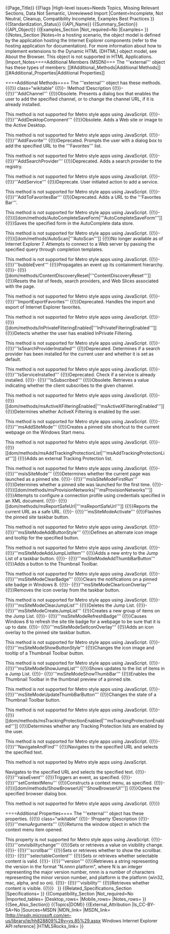 {{Page_Title}}
{{Flags
|High-level issues=Needs Topics, Missing Relevant Sections, Data Not Semantic, Unreviewed Import
|Content=Incomplete, Not Neutral, Cleanup, Compatibility Incomplete, Examples Best Practices
}}
{{Standardization_Status}}
{{API_Name}}
{{Summary_Section}}
{{API_Object}}
{{Examples_Section
|Not_required=No
|Examples=
}}
{{Notes_Section
|Notes=In a hosting scenario, the object model is defined by the application hosting the Internet Explorer components (refer to the hosting application for documentation). For more information about how to implement extensions to the Dynamic HTML (DHTML) object model, see About the Browser.
This object is not supported in HTML Applications.
|Import_Notes====Additional Members (MSDN)===
The '''external''' object has these types of members:
[[#Additional_Methods|Additional Methods]]
[[#Additional_Properties|Additional Properties]]


====Additional Methods====
The '''external''' object has these methods.
{{{!}} class="wikitable"
{{!}}-
!Method
!Description
{{!}}-
{{!}}'''AddChannel'''
{{!}}Obsolete. Presents a dialog box that enables the user to add the specified channel, or to change the channel URL, if it is already installed.

This method is not supported for Metro style apps using JavaScript.
{{!}}-
{{!}}'''AddDesktopComponent'''
{{!}}Obsolete.  Adds a Web site or image to the Active Desktop.

This method is not supported for Metro style apps using JavaScript.
{{!}}-
{{!}}'''AddFavorite'''
{{!}}Deprecated.  Prompts the user with a dialog box to add the specified URL to the '''Favorites''' list. 

This method is not supported for Metro style apps using JavaScript.
{{!}}-
{{!}}'''AddSearchProvider'''
{{!}}Deprecated. Adds a search provider to the registry.

This method is not supported for Metro style apps using JavaScript.
{{!}}-
{{!}}'''AddService'''
{{!}}Deprecate. User initiated action to add a service.

This method is not supported for Metro style apps using JavaScript.
{{!}}-
{{!}}'''AddToFavoritesBar'''
{{!}}Deprecated. Adds
a URL to the '''Favorites Bar'''.

This method is not supported for Metro style apps using JavaScript.
{{!}}-
{{!}}[[dom/methods/AutoCompleteSaveForm|'''AutoCompleteSaveForm''']]
{{!}}Saves the specified form in the AutoComplete data store.

This method is not supported for Metro style apps using JavaScript.
{{!}}-
{{!}}[[dom/methods/AutoScan|'''AutoScan''']]
{{!}}No longer available as of Internet Explorer 7. Attempts to connect to a Web server by passing the specified query through completion templates. 

This method is not supported for Metro style apps using JavaScript.
{{!}}-
{{!}}'''bubbleEvent'''
{{!}}Propagates an event up its containment hierarchy.
{{!}}-
{{!}}[[dom/methods/ContentDiscoveryReset|'''ContentDiscoveryReset''']]
{{!}}Resets the list of feeds, search providers, and Web Slices associated with the page.

This method is not supported for Metro style apps using JavaScript.
{{!}}-
{{!}}'''ImportExportFavorites'''
{{!}}Deprecated. Handles the import and export of Internet Explorer favorites.

This method is not supported for Metro style apps using JavaScript.
{{!}}-
{{!}}[[dom/methods/InPrivateFilteringEnabled|'''InPrivateFilteringEnabled''']]
{{!}}Detects whether the user has enabled InPrivate Filtering.

This method is not supported for Metro style apps using JavaScript.
{{!}}-
{{!}}'''IsSearchProviderInstalled'''
{{!}}Deprecated. Determines if a search provider has been installed for the current user and whether it is set as default.

This method is not supported for Metro style apps using JavaScript.
{{!}}-
{{!}}'''IsServiceInstalled'''
{{!}}Deprecated. Check if a service is already installed.
{{!}}-
{{!}}'''IsSubscribed'''
{{!}}Obsolete. Retrieves a value indicating whether the client subscribes to the given channel.

This method is not supported for Metro style apps using JavaScript.
{{!}}-
{{!}}[[dom/methods/msActiveXFilteringEnabled|'''msActiveXFilteringEnabled''']]
{{!}}Determines whether ActiveX Filtering is enabled by the user.

This method is not supported for Metro style apps using JavaScript.
{{!}}-
{{!}}'''msAddSiteMode'''
{{!}}Creates a pinned site shortcut to the current webpage on the Windows Start menu.

This method is not supported for Metro style apps using JavaScript.
{{!}}-
{{!}}[[dom/methods/msAddTrackingProtectionList|'''msAddTrackingProtectionList''']]
{{!}}Adds an external Tracking Protection list. 

This method is not supported for Metro style apps using JavaScript.
{{!}}-
{{!}}'''msIsSiteMode'''
{{!}}Determines whether the current page was launched as a pinned site.
{{!}}-
{{!}}'''msIsSiteModeFirstRun'''
{{!}}Determines whether a pinned site was launched for the first time.
{{!}}-
{{!}}[[dom/methods/msProvisionNetworks|'''msProvisionNetworks''']]
{{!}}Attempts to configure a connection profile using credentials specified in an XML document.
{{!}}-
{{!}}[[dom/methods/msReportSafeUrl|'''msReportSafeUrl''']]
{{!}}Reports the current URL as a safe URL.
{{!}}-
{{!}}'''msSiteModeActivate'''
{{!}}Flashes the pinned site taskbar button. 

This method is not supported for Metro style apps using JavaScript.
{{!}}-
{{!}}'''msSiteModeAddButtonStyle'''
{{!}}Defines an alternate icon image and tooltip for the specified button. 

This method is not supported for Metro style apps using JavaScript.
{{!}}-
{{!}}'''msSiteModeAddJumpListItem'''
{{!}}Adds a new entry to the Jump List of a taskbar button.
{{!}}-
{{!}}'''msSiteModeAddThumbBarButton'''
{{!}}Adds a button to the Thumbnail Toolbar.

This method is not supported for Metro style apps using JavaScript.
{{!}}-
{{!}}'''msSiteModeClearBadge'''
{{!}}Clears the notifications on a pinned site badge in Windows 8.
{{!}}-
{{!}}'''msSiteModeClearIconOverlay'''
{{!}}Removes the icon overlay from the taskbar button. 

This method is not supported for Metro style apps using JavaScript.
{{!}}-
{{!}}'''msSiteModeClearJumpList'''
{{!}}Deletes the Jump List.
{{!}}-
{{!}}'''msSiteModeCreateJumpList'''
{{!}}Creates a new group of items on the Jump List.
{{!}}-
{{!}}'''msSiteModeRefreshBadge'''
{{!}}Causes  Windows 8 to refresh the site tile badge for a webpage to be sure that it is up to date.
{{!}}-
{{!}}'''msSiteModeSetIconOverlay'''
{{!}}Adds an icon overlay to the pinned site taskbar button.

This method is not supported for Metro style apps using JavaScript.
{{!}}-
{{!}}'''msSiteModeShowButtonStyle'''
{{!}}Changes the icon image and tooltip of a Thumbnail Toolbar button. 

This method is not supported for Metro style apps using JavaScript.
{{!}}-
{{!}}'''msSiteModeShowJumpList'''
{{!}}Shows updates to the list of items in a Jump List.
{{!}}-
{{!}}'''msSiteModeShowThumbBar'''
{{!}}Enables the Thumbnail Toolbar in the thumbnail preview of a pinned site. 

This method is not supported for Metro style apps using JavaScript.
{{!}}-
{{!}}'''msSiteModeUpdateThumbBarButton'''
{{!}}Changes the state of a Thumbnail Toolbar button. 

This method is not supported for Metro style apps using JavaScript.
{{!}}-
{{!}}[[dom/methods/msTrackingProtectionEnabled|'''msTrackingProtectionEnabled''']]
{{!}}Determines whether any Tracking Protection lists are enabled by the user. 

This method is not supported for Metro style apps using JavaScript.
{{!}}-
{{!}}'''NavigateAndFind'''
{{!}}Navigates to the specified URL and selects the specified text.

This method is not supported by Metro style apps using JavaScript.

Navigates to the specified URL and selects the specified text.
{{!}}-
{{!}}'''raiseEvent'''
{{!}}Triggers an event, as specified.
{{!}}-
{{!}}'''setContextMenu'''
{{!}}Constructs a context menu, as specified.
{{!}}-
{{!}}[[dom/methods/ShowBrowserUI|'''ShowBrowserUI''']]
{{!}}Opens the specified browser dialog box.

This method is not supported for Metro style apps using JavaScript.
{{!}}}
 

====Additional Properties====
The '''external''' object has these properties.
{{{!}} class="wikitable"
{{!}}-
!Property
!Description
{{!}}-
{{!}}'''menuArguments'''
{{!}}Returns the window object in which the context menu item opened.


This property is not supported for Metro style apps using JavaScript.
{{!}}-
{{!}}'''onvisibilitychange'''
{{!}}Sets or retrieves a value on visibility change.
{{!}}-
{{!}}'''scrollbar'''
{{!}}Sets or retrieves whether to show the scrollbar.
{{!}}-
{{!}}'''selectableContent'''
{{!}}Sets or retrieves whether selectable content is valid.
{{!}}-
{{!}}'''version'''
{{!}}Retrieves a string representing the version in the format "N.nnnn platform", where N is an integer representing the major version number, nnnn is a number of characters representing the minor version number, and platform is the platform (win32, mac, alpha, and so on).
{{!}}-
{{!}}'''visibility'''
{{!}}Retrieves whether content is visible.
{{!}}}
 
}}
{{Related_Specifications_Section
|Specifications=
}}
{{Compatibility_Section
|Not_required=No
|Imported_tables=
|Desktop_rows=
|Mobile_rows=
|Notes_rows=
}}
{{See_Also_Section}}
{{Topics|DOM}}
{{External_Attribution
|Is_CC-BY-SA=No
|Sources=MSDN
|MDN_link=
|MSDN_link=[http://msdn.microsoft.com/en-us/library/ie/hh828809%28v=vs.85%29.aspx Windows Internet Explorer API reference]
|HTML5Rocks_link=
}}